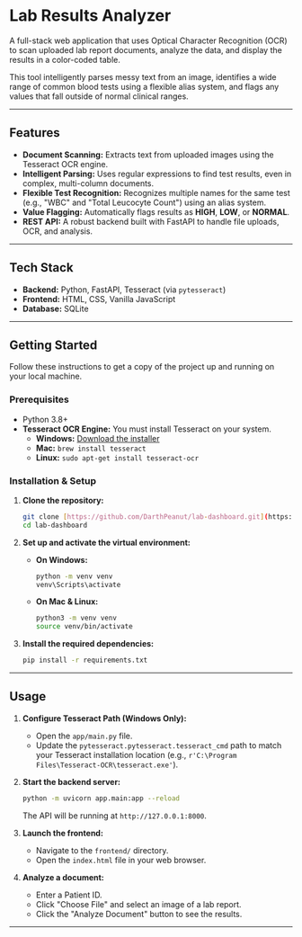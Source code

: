 # Lab Results Analyzer

A full-stack web application that uses Optical Character Recognition (OCR) to scan uploaded lab report documents, analyze the data, and display the results in a color-coded table.

This tool intelligently parses messy text from an image, identifies a wide range of common blood tests using a flexible alias system, and flags any values that fall outside of normal clinical ranges.

---

## Features

* **Document Scanning:** Extracts text from uploaded images using the Tesseract OCR engine.
* **Intelligent Parsing:** Uses regular expressions to find test results, even in complex, multi-column documents.
* **Flexible Test Recognition:** Recognizes multiple names for the same test (e.g., "WBC" and "Total Leucocyte Count") using an alias system.
* **Value Flagging:** Automatically flags results as **HIGH**, **LOW**, or **NORMAL**.
* **REST API:** A robust backend built with FastAPI to handle file uploads, OCR, and analysis.

---

## Tech Stack

* **Backend:** Python, FastAPI, Tesseract (via `pytesseract`)
* **Frontend:** HTML, CSS, Vanilla JavaScript
* **Database:** SQLite

---

## Getting Started

Follow these instructions to get a copy of the project up and running on your local machine.

### Prerequisites

* Python 3.8+
* **Tesseract OCR Engine:** You must install Tesseract on your system.
    * **Windows:** [Download the installer](https://github.com/UB-Mannheim/tesseract/wiki)
    * **Mac:** `brew install tesseract`
    * **Linux:** `sudo apt-get install tesseract-ocr`

### Installation & Setup

1.  **Clone the repository:**
    ```sh
    git clone [https://github.com/DarthPeanut/lab-dashboard.git](https://github.com/DarthPeanut/lab-dashboard.git)
    cd lab-dashboard
    ```

2.  **Set up and activate the virtual environment:**

    * **On Windows:**
        ```sh
        python -m venv venv
        venv\Scripts\activate
        ```

    * **On Mac & Linux:**
        ```sh
        python3 -m venv venv
        source venv/bin/activate
        ```

3.  **Install the required dependencies:**
    ```sh
    pip install -r requirements.txt
    ```

---

## Usage

1.  **Configure Tesseract Path (Windows Only):**
    * Open the `app/main.py` file.
    * Update the `pytesseract.pytesseract.tesseract_cmd` path to match your Tesseract installation location (e.g., `r'C:\Program Files\Tesseract-OCR\tesseract.exe'`).

2.  **Start the backend server:**
    ```sh
    python -m uvicorn app.main:app --reload
    ```
    The API will be running at `http://127.0.0.1:8000`.

3.  **Launch the frontend:**
    * Navigate to the `frontend/` directory.
    * Open the `index.html` file in your web browser.

4.  **Analyze a document:**
    * Enter a Patient ID.
    * Click "Choose File" and select an image of a lab report.
    * Click the "Analyze Document" button to see the results.

---
